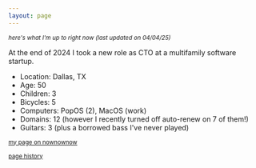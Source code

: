 ```yaml
---
layout: page
---
```


<small><i>here's what I'm up to right now (last updated on 04/04/25)</i></small>

At the end of 2024 I took a new role as CTO at a multifamily software startup.

* Location: Dallas, TX
* Age: 50
* Children: 3
* Bicycles: 5
* Computers: PopOS (2), MacOS (work)
* Domains: 12 (however I recently turned off auto-renew on 7 of them!)
* Guitars: 3 (plus a borrowed bass I've never played)

<small><a href="https://nownownow.com/p/9MCz">my page on nownownow</a></small>

<small><a href="https://github.com/dealingwith/daniel-industries/commits/main/now.md">page history</a></small>
